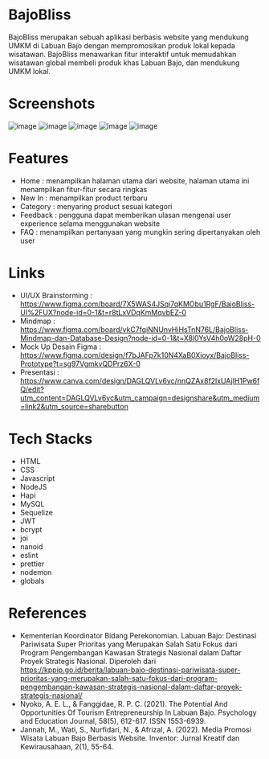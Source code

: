 # BajoBliss
BajoBliss merupakan sebuah aplikasi berbasis website yang mendukung UMKM di Labuan Bajo dengan mempromosikan produk lokal kepada wisatawan. BajoBliss menawarkan fitur interaktif untuk memudahkan wisatawan global membeli produk khas Labuan Bajo, dan mendukung UMKM lokal.

# Screenshots
![image](https://github.com/user-attachments/assets/adb5110b-efdd-4058-86ba-8bb160f35cdf)
![image](https://github.com/user-attachments/assets/dc088202-6cd6-41c7-854a-f36f13946541)
![image](https://github.com/user-attachments/assets/25501398-4b61-4ceb-9757-3c58f9829ffe)
![image](https://github.com/user-attachments/assets/ae11a9be-a801-4303-9dda-28e7cadd7d13)
![image](https://github.com/user-attachments/assets/78202db1-9412-482f-9be1-cdf0ac1ec0e6)

# Features
- Home : menampilkan halaman utama dari website, halaman utama ini menampilkan fitur-fitur secara ringkas
- New In : menampilkan product terbaru
- Category : menyaring product sesuai kategori
- Feedback : pengguna dapat memberikan ulasan mengenai user experience selama menggunakan website
- FAQ : menampilkan pertanyaan yang mungkin sering dipertanyakan oleh user

# Links
- UI/UX Brainstorming : https://www.figma.com/board/7X5WAS4JSqi7qKMObu1RgF/BajoBliss-UI%2FUX?node-id=0-1&t=r8tLxVDqKmMqvbEZ-0
- Mindmap : https://www.figma.com/board/vkC7fqiNNUnvHiHsTnN76L/BajoBliss-Mindmap-dan-Database-Design?node-id=0-1&t=X8l0YsV4h0oW28pH-0
- Mock Up Desain Figma : https://www.figma.com/design/f7bJAFp7k10N4XaB0Xioyx/BajoBliss-Prototype?t=sg97VgmkvQDPrz6X-0
- Presentasi : https://www.canva.com/design/DAGLQVLv6yc/nnQZAx8f2lxUAjIH1Pw6fQ/edit?utm_content=DAGLQVLv6yc&utm_campaign=designshare&utm_medium=link2&utm_source=sharebutton

# Tech Stacks
- HTML 
- CSS 
- Javascript 
- NodeJS
- Hapi
- MySQL 
- Sequelize
- JWT
- bcrypt
- joi
- nanoid
- eslint
- prettier
- nodemon
- globals

# References
- Kementerian Koordinator Bidang Perekonomian. Labuan Bajo: Destinasi Pariwisata Super Prioritas yang Merupakan Salah Satu Fokus dari Program Pengembangan Kawasan Strategis Nasional dalam Daftar Proyek Strategis Nasional. Diperoleh dari https://kppip.go.id/berita/labuan-bajo-destinasi-pariwisata-super-prioritas-yang-merupakan-salah-satu-fokus-dari-program-pengembangan-kawasan-strategis-nasional-dalam-daftar-proyek-strategis-nasional/
- Nyoko, A. E. L., & Fanggidae, R. P. C. (2021). The Potential And Opportunities Of Tourism Entrepreneurship In Labuan Bajo. Psychology and Education Journal, 58(5), 612-617. ISSN 1553-6939.
- Jannah, M., Wati, S., Nurfidari, N., & Afrizal, A. (2022). Media Promosi Wisata Labuan Bajo Berbasis Website. Inventor: Jurnal Kreatif dan Kewirausahaan, 2(1), 55-64.
